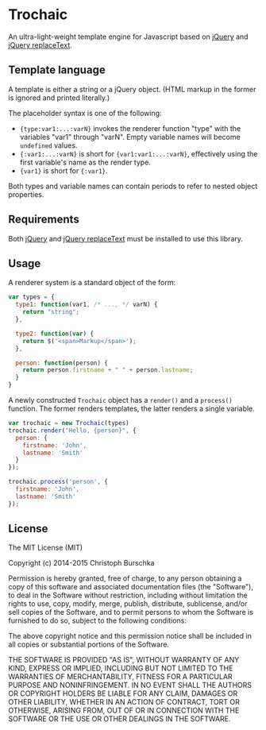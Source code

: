 # Trochaic

An ultra-light-weight template engine for Javascript based on [jQuery](https://jquery.com/)
and [jQuery replaceText](https://github.com/cburschka/jquery-replacetext).

## Template language

A template is either a string or a jQuery object. (HTML markup in the former
is ignored and printed literally.)

The placeholder syntax is one of the following:

* `{type:var1:...:varN}` invokes the renderer function "type" with the variables
  "var1" through "varN". Empty variable names will become `undefined` values.
* `{:var1:...:varN}` is short for `{var1:var1:...:varN}`, effectively using
  the first variable's name as the render type.
* `{var1}` is short for `{:var1}`.

Both types and variable names can contain periods to refer to nested object
properties.

## Requirements

Both [jQuery](https://jquery.com/) and [jQuery replaceText](https://github.com/cburschka/jquery-replacetext)
must be installed to use this library.

## Usage

A renderer system is a standard object of the form:

```js
var types = {
  type1: function(var1, /* ..., */ varN) {
    return "string";
  },

  type2: function(var) {
    return $('<span>Markup</span>');
  },

  person: function(person) {
    return person.firstname + " " + person.lastname;
  }
}
```

A newly constructed `Trochaic` object has a `render()` and a `process()`
function. The former renders templates, the latter renders a single variable.

```js
var trochaic = new Trochaic(types)
trochaic.render("Hello, {person}", {
  person: {
    firstname: 'John',
    lastname: 'Smith'
  }
});

trochaic.process('person', {
  firstname: 'John',
  lastname: 'Smith'
});
```

## License

The MIT License (MIT)

Copyright (c) 2014-2015 Christoph Burschka

Permission is hereby granted, free of charge, to any person obtaining a copy of
this software and associated documentation files (the "Software"), to deal in
the Software without restriction, including without limitation the rights to
use, copy, modify, merge, publish, distribute, sublicense, and/or sell copies of
the Software, and to permit persons to whom the Software is furnished to do so,
subject to the following conditions:

The above copyright notice and this permission notice shall be included in all
copies or substantial portions of the Software.

THE SOFTWARE IS PROVIDED "AS IS", WITHOUT WARRANTY OF ANY KIND, EXPRESS OR
IMPLIED, INCLUDING BUT NOT LIMITED TO THE WARRANTIES OF MERCHANTABILITY, FITNESS
FOR A PARTICULAR PURPOSE AND NONINFRINGEMENT. IN NO EVENT SHALL THE AUTHORS OR
COPYRIGHT HOLDERS BE LIABLE FOR ANY CLAIM, DAMAGES OR OTHER LIABILITY, WHETHER
IN AN ACTION OF CONTRACT, TORT OR OTHERWISE, ARISING FROM, OUT OF OR IN
CONNECTION WITH THE SOFTWARE OR THE USE OR OTHER DEALINGS IN THE SOFTWARE.

